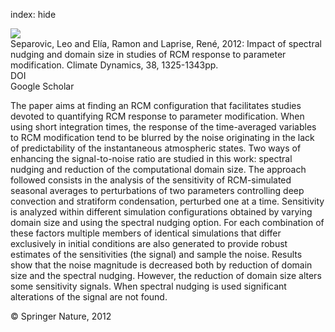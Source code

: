index: hide

<div class="Citation">
    <div class="Citation-thumb CitationThumb-linked"  data-href="https://doi.org/10.1007/s00382-011-1072-7">
      <img src="https://static.claimspace.cloud/climate-study-static/refs/thumbs/9/Separovic_et_al_2012-thumb.png" />
    </div>

  <div class="Citation-body">
    <div class="Citation-text">Separovic, Leo and Elía, Ramon and Laprise, René, 2012: Impact of spectral nudging and domain size in studies of RCM response to parameter modification. <span class="Article-journal">Climate Dynamics, </span><span class="Article-volume">38, </span>1325-1343pp.</div>
    <div class="Citation-links">
      <div class="CitationLink" data-href="https://doi.org/10.1007/s00382-011-1072-7">
        <div class="CitationLink-icon CitationLink-Doi"></div>
        <div class="CitationLink-text">DOI</div>
      </div>
      <div class="CitationLink" data-href="https://scholar.google.com/scholar?q=10.1007/s00382-011-1072-7">
        <div class="CitationLink-icon CitationLink-Scholar"></div>
        <div class="CitationLink-text">Google Scholar</div>
      </div>
    </div>
  </div>
</div>

The paper aims at finding an RCM configuration that facilitates studies devoted to quantifying RCM response to parameter modification. When using short integration times, the response of the time-averaged variables to RCM modification tend to be blurred by the noise originating in the lack of predictability of the instantaneous atmospheric states. Two ways of enhancing the signal-to-noise ratio are studied in this work: spectral nudging and reduction of the computational domain size. The approach followed consists in the analysis of the sensitivity of RCM-simulated seasonal averages to perturbations of two parameters controlling deep convection and stratiform condensation, perturbed one at a time. Sensitivity is analyzed within different simulation configurations obtained by varying domain size and using the spectral nudging option. For each combination of these factors multiple members of identical simulations that differ exclusively in initial conditions are also generated to provide robust estimates of the sensitivities (the signal) and sample the noise. Results show that the noise magnitude is decreased both by reduction of domain size and the spectral nudging. However, the reduction of domain size alters some sensitivity signals. When spectral nudging is used significant alterations of the signal are not found.

<div class="Citation-copy">
&copy; Springer Nature, 2012
</div>